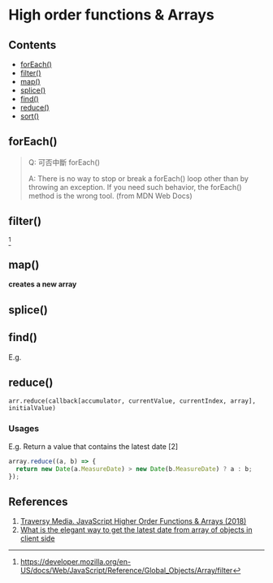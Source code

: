 # High order functions & Arrays

## Contents

+ [forEach()](#foreach)
+ [filter()](#filter)
+ [map()](#map)
+ [splice()](#splice)
+ [find()](#find)
+ [reduce()](#reduce)
+ [sort()](sort)

## forEach()

> Q: 可否中斷 forEach()
> 
> A: There is no way to stop or break a forEach() loop other than by throwing an exception. If you need such behavior, the forEach() method is the wrong tool. (from MDN Web Docs)

## filter()

[^1]



## map()

**creates a new array**

## splice()

## find()

E.g.

## reduce()

```
arr.reduce(callback[accumulator, currentValue, currentIndex, array], initialValue)
```

### Usages

E.g.
Return a value that contains the latest date [2]
```Javascript
array.reduce((a, b) => {
  return new Date(a.MeasureDate) > new Date(b.MeasureDate) ? a : b;
});
```

## References

1. [Traversy Media. JavaScript Higher Order Functions & Arrays (2018)](https://youtu.be/rRgD1yVwIvE)
2. [What is the elegant way to get the latest date from array of objects in client side](https://stackoverflow.com/questions/36577205/what-is-the-elegant-way-to-get-the-latest-date-from-array-of-objects-in-client-s)

[^1]: https://developer.mozilla.org/en-US/docs/Web/JavaScript/Reference/Global_Objects/Array/filter
